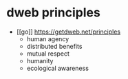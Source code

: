 # dweb principles

- [[go]] https://getdweb.net/principles 
  - human agency
  - distributed benefits
  - mutual respect
  - humanity
  - ecological awareness

